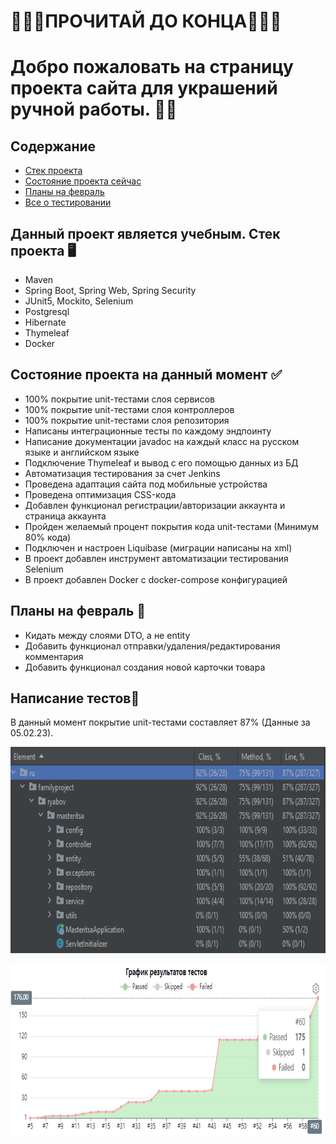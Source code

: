 #           🔻🔻🔻ПРОЧИТАЙ ДО КОНЦА🔻🔻🔻
# Добро пожаловать на страницу проекта сайта для украшений ручной работы. 🙋‍♂️

## Содержание

- [Стек проекта](#stack)
- [Состояние проекта сейчас](#about)
- [Планы на февраль](#february)
- [Все о тестировании](#test)

<a name="stack"><h2>Данный проект является учебным. Стек проекта 🖥️</h2></a>
- Maven
- Spring Boot, Spring Web, Spring Security
- JUnit5, Mockito, Selenium
- Postgresql
- Hibernate
- Thymeleaf
- Docker

<a name="about"><h2>Состояние проекта на данный момент ✅</h2></a>
- 100% покрытие unit-тестами слоя сервисов
- 100% покрытие unit-тестами слоя контроллеров
- 100% покрытие unit-тестами слоя репозитория
- Написаны интеграционные тесты по каждому эндпоинту
- Написание документации javadoc на каждый класс на русском языке и английском языке
- Подключение Thymeleaf и вывод с его помощью данных из БД
- Автоматизация тестирования за счет Jenkins
- Проведена адаптация сайта под мобильные устройства
- Проведена оптимизация CSS-кода
- Добавлен функционал регистрации/авторизации аккаунта и страница аккаунта
- Пройден желаемый процент покрытия кода unit-тестами (Минимум 80% кода)
- Подключен и настроен Liquibase (миграции написаны на xml)
- В проект добавлен инструмент автоматизации тестирования Selenium
- В проект добавлен Docker с docker-compose конфигурацией

<a name="february"><h2>Планы на февраль 📓</h2></a>
- Кидать между слоями DTO, а не entity
- Добавить функционал отправки/удаления/редактирования комментария
- Добавить функционал создания новой карточки товара

<a name="test"><h2>Написание тестов🔧</h2></a>
В данный момент покрытие unit-тестами составляет 87% (Данные за 05.02.23).
<p align="center">
  <img width="785" height="330" src="coverage_05.02.23.png" alt="">
</p>

<p align="center">
  <img width="785" height="275" src="bench_graph_05.02.23.png" alt="">
</p>